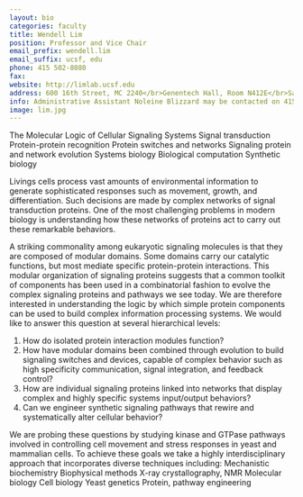 ```yaml
---
layout: bio
categories: faculty
title: Wendell Lim
position: Professor and Vice Chair
email_prefix: wendell.lim
email_suffix: ucsf, edu
phone: 415 502-8080
fax: 
website: http://limlab.ucsf.edu
address: 600 16th Street, MC 2240</br>Genentech Hall, Room N412E</br>San Francisco, CA 94158-2240</br>
info: Administrative Assistant Noleine Blizzard may be contacted on 415 514-4137 or at <span class="e">noleine.blizzard / ucsf, edu </span>
image: lim.jpg
---
```


The Molecular Logic of Cellular Signaling Systems Signal transduction Protein-protein recognition Protein switches and networks Signaling protein and network evolution Systems biology Biological computation Synthetic biology 

Livings cells process vast amounts of environmental information to generate sophisticated responses such as movement, growth, and differentiation. Such decisions are made by complex networks of signal transduction proteins. One of the most challenging problems in modern biology is understanding how these networks of proteins act to carry out these remarkable behaviors. 

A striking commonality among eukaryotic signaling molecules is that they are composed of modular domains. Some domains carry our catalytic functions, but most mediate specific protein-protein interactions. This modular organization of signaling proteins suggests that a common toolkit of components has been used in a combinatorial fashion to evolve the complex signaling proteins and pathways we see today. We are therefore interested in understanding the logic by which simple protein components can be used to build complex information processing systems. We would like to answer this question at several hierarchical levels: 

1. How do isolated protein interaction modules function? 
2. How have modular domains been combined through evolution to build signaling switches and devices, capable of complex behavior such as high specificity communication, signal integration, and feedback control? 
3. How are individual signaling proteins linked into networks that display complex and highly specific systems input/output behaviors? 
4. Can we engineer synthetic signaling pathways that rewire and systematically alter cellular behavior? 

We are probing these questions by studying kinase and GTPase pathways involved in controlling cell movement and stress responses in yeast and mammalian cells. To achieve these goals we take a highly interdisciplinary approach that incorporates diverse techniques including: Mechanistic biochemistry Biophysical methods X-ray crystallography, NMR Molecular biology Cell biology Yeast genetics Protein, pathway engineering
